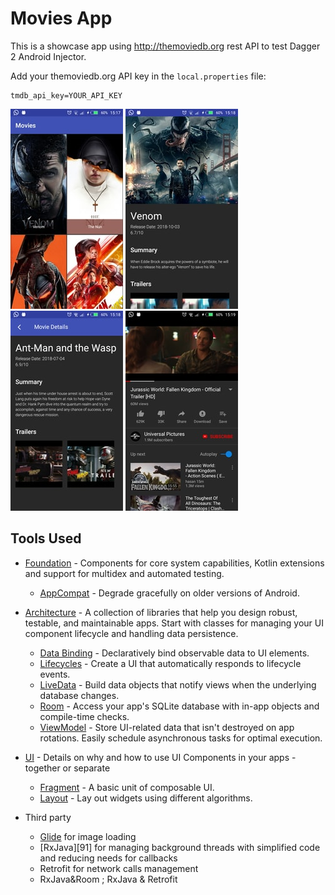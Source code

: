 # Movies App
This is a showcase app using http://themoviedb.org rest API to test Dagger 2 Android Injector.


Add your themoviedb.org API key in the `local.properties` file:
```
tmdb_api_key=YOUR_API_KEY
```

![Screenshot](snapchots/img1.jpg) 
![Screenshot](snapchots/img2.jpg) 
![Screenshot](snapchots/img3.jpg) 
![Screenshot](snapchots/img4.jpg) 


Tools Used
--------------
* [Foundation][0] - Components for core system capabilities, Kotlin extensions and support for
  multidex and automated testing.
  * [AppCompat][1] - Degrade gracefully on older versions of Android.
  
* [Architecture][10] - A collection of libraries that help you design robust, testable, and
  maintainable apps. Start with classes for managing your UI component lifecycle and handling data
  persistence.
  * [Data Binding][11] - Declaratively bind observable data to UI elements.
  * [Lifecycles][12] - Create a UI that automatically responds to lifecycle events.
  * [LiveData][13] - Build data objects that notify views when the underlying database changes.
  * [Room][16] - Access your app's SQLite database with in-app objects and compile-time checks.
  * [ViewModel][17] - Store UI-related data that isn't destroyed on app rotations. Easily schedule
     asynchronous tasks for optimal execution.
* [UI][30] - Details on why and how to use UI Components in your apps - together or separate
  * [Fragment][34] - A basic unit of composable UI.
  * [Layout][35] - Lay out widgets using different algorithms.
* Third party
  * [Glide][90] for image loading
  * [RxJava][91] for managing background threads with simplified code and reducing needs for callbacks
  * Retrofit for network calls management
  * RxJava&Room ; RxJava & Retrofit

[0]: https://developer.android.com/jetpack/foundation/
[1]: https://developer.android.com/topic/libraries/support-library/packages#v7-appcompat
[10]: https://developer.android.com/jetpack/arch/
[11]: https://developer.android.com/topic/libraries/data-binding/
[12]: https://developer.android.com/topic/libraries/architecture/lifecycle
[13]: https://developer.android.com/topic/libraries/architecture/livedata
[16]: https://developer.android.com/topic/libraries/architecture/room
[17]: https://developer.android.com/topic/libraries/architecture/viewmodel
[30]: https://developer.android.com/jetpack/ui/
[34]: https://developer.android.com/guide/components/fragments
[35]: https://developer.android.com/guide/topics/ui/declaring-layout
[90]: https://bumptech.github.io/glide/


